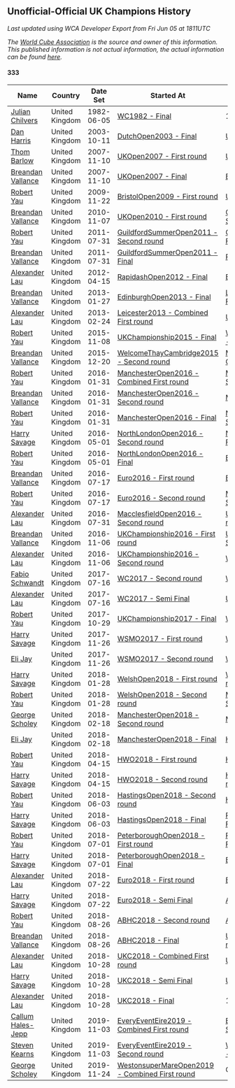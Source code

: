 ## Unofficial-Official UK Champions History

*Last updated using WCA Developer Export from Fri Jun 05 at 1811UTC*

*The [World Cube Association](https://www.worldcubeassociation.org) is the source and owner of this information. This published information is not actual information, the actual information can be found [here](https://www.worldcubeassociation.org/results).*

#### 333

|Name|Country|Date Set|Started At|Ended At|Days Held|  
|--|--|--|--|--|--|  
|[Julian Chilvers](https://www.worldcubeassociation.org/persons/1982CHIL01)|United Kingdom|1982-06-05|[WC1982 - Final](https://www.worldcubeassociation.org/competitions/WC1982/results/all#e333_f)|1 year after [WC1982](https://www.worldcubeassociation.org/competitions/WC1982/results/all#e333_f)|365|  
|[Dan Harris](https://www.worldcubeassociation.org/persons/2003HARR01)|United Kingdom|2003-10-11|[DutchOpen2003 - Final](https://www.worldcubeassociation.org/competitions/DutchOpen2003/results/all#e333_f)|[UKOpen2007 - First round](https://www.worldcubeassociation.org/competitions/UKOpen2007/results/all#e333_1)|1491|  
|[Thom Barlow](https://www.worldcubeassociation.org/persons/2006BARL01)|United Kingdom|2007-11-10|[UKOpen2007 - First round](https://www.worldcubeassociation.org/competitions/UKOpen2007/results/all#e333_1)|[UKOpen2007 - Final](https://www.worldcubeassociation.org/competitions/UKOpen2007/results/all#e333_f)|0|  
|[Breandan Vallance](https://www.worldcubeassociation.org/persons/2007VALL01)|United Kingdom|2007-11-10|[UKOpen2007 - Final](https://www.worldcubeassociation.org/competitions/UKOpen2007/results/all#e333_f)|[BristolOpen2009 - First round](https://www.worldcubeassociation.org/competitions/BristolOpen2009/results/all#e333_1)|743|  
|[Robert Yau](https://www.worldcubeassociation.org/persons/2009YAUR01)|United Kingdom|2009-11-22|[BristolOpen2009 - First round](https://www.worldcubeassociation.org/competitions/BristolOpen2009/results/all#e333_1)|[UKOpen2010 - First round](https://www.worldcubeassociation.org/competitions/UKOpen2010/results/all#e333_1)|350|  
|[Breandan Vallance](https://www.worldcubeassociation.org/persons/2007VALL01)|United Kingdom|2010-11-07|[UKOpen2010 - First round](https://www.worldcubeassociation.org/competitions/UKOpen2010/results/all#e333_1)|[GuildfordSummerOpen2011 - Second round](https://www.worldcubeassociation.org/competitions/GuildfordSummerOpen2011/results/all#e333_2)|266|  
|[Robert Yau](https://www.worldcubeassociation.org/persons/2009YAUR01)|United Kingdom|2011-07-31|[GuildfordSummerOpen2011 - Second round](https://www.worldcubeassociation.org/competitions/GuildfordSummerOpen2011/results/all#e333_2)|[GuildfordSummerOpen2011 - Final](https://www.worldcubeassociation.org/competitions/GuildfordSummerOpen2011/results/all#e333_f)|0|  
|[Breandan Vallance](https://www.worldcubeassociation.org/persons/2007VALL01)|United Kingdom|2011-07-31|[GuildfordSummerOpen2011 - Final](https://www.worldcubeassociation.org/competitions/GuildfordSummerOpen2011/results/all#e333_f)|[RapidashOpen2012 - Final](https://www.worldcubeassociation.org/competitions/RapidashOpen2012/results/all#e333_f)|259|  
|[Alexander Lau](https://www.worldcubeassociation.org/persons/2011LAUA01)|United Kingdom|2012-04-15|[RapidashOpen2012 - Final](https://www.worldcubeassociation.org/competitions/RapidashOpen2012/results/all#e333_f)|[EdinburghOpen2013 - Final](https://www.worldcubeassociation.org/competitions/EdinburghOpen2013/results/all#e333_f)|287|  
|[Breandan Vallance](https://www.worldcubeassociation.org/persons/2007VALL01)|United Kingdom|2013-01-27|[EdinburghOpen2013 - Final](https://www.worldcubeassociation.org/competitions/EdinburghOpen2013/results/all#e333_f)|[Leicester2013 - Combined First round](https://www.worldcubeassociation.org/competitions/Leicester2013/results/all#e333_d)|28|  
|[Alexander Lau](https://www.worldcubeassociation.org/persons/2011LAUA01)|United Kingdom|2013-02-24|[Leicester2013 - Combined First round](https://www.worldcubeassociation.org/competitions/Leicester2013/results/all#e333_d)|[UKChampionship2015 - Final](https://www.worldcubeassociation.org/competitions/UKChampionship2015/results/all#e333_f)|987|  
|[Robert Yau](https://www.worldcubeassociation.org/persons/2009YAUR01)|United Kingdom|2015-11-08|[UKChampionship2015 - Final](https://www.worldcubeassociation.org/competitions/UKChampionship2015/results/all#e333_f)|[WelcomeThayCambridge2015 - Second round](https://www.worldcubeassociation.org/competitions/WelcomeThayCambridge2015/results/all#e333_2)|42|  
|[Breandan Vallance](https://www.worldcubeassociation.org/persons/2007VALL01)|United Kingdom|2015-12-20|[WelcomeThayCambridge2015 - Second round](https://www.worldcubeassociation.org/competitions/WelcomeThayCambridge2015/results/all#e333_2)|[ManchesterOpen2016 - Combined First round](https://www.worldcubeassociation.org/competitions/ManchesterOpen2016/results/all#e333_d)|42|  
|[Robert Yau](https://www.worldcubeassociation.org/persons/2009YAUR01)|United Kingdom|2016-01-31|[ManchesterOpen2016 - Combined First round](https://www.worldcubeassociation.org/competitions/ManchesterOpen2016/results/all#e333_d)|[ManchesterOpen2016 - Second round](https://www.worldcubeassociation.org/competitions/ManchesterOpen2016/results/all#e333_2)|0|  
|[Breandan Vallance](https://www.worldcubeassociation.org/persons/2007VALL01)|United Kingdom|2016-01-31|[ManchesterOpen2016 - Second round](https://www.worldcubeassociation.org/competitions/ManchesterOpen2016/results/all#e333_2)|[ManchesterOpen2016 - Final](https://www.worldcubeassociation.org/competitions/ManchesterOpen2016/results/all#e333_f)|0|  
|[Robert Yau](https://www.worldcubeassociation.org/persons/2009YAUR01)|United Kingdom|2016-01-31|[ManchesterOpen2016 - Final](https://www.worldcubeassociation.org/competitions/ManchesterOpen2016/results/all#e333_f)|[NorthLondonOpen2016 - Second round](https://www.worldcubeassociation.org/competitions/NorthLondonOpen2016/results/all#e333_2)|91|  
|[Harry Savage](https://www.worldcubeassociation.org/persons/2013SAVA01)|United Kingdom|2016-05-01|[NorthLondonOpen2016 - Second round](https://www.worldcubeassociation.org/competitions/NorthLondonOpen2016/results/all#e333_2)|[NorthLondonOpen2016 - Final](https://www.worldcubeassociation.org/competitions/NorthLondonOpen2016/results/all#e333_f)|0|  
|[Robert Yau](https://www.worldcubeassociation.org/persons/2009YAUR01)|United Kingdom|2016-05-01|[NorthLondonOpen2016 - Final](https://www.worldcubeassociation.org/competitions/NorthLondonOpen2016/results/all#e333_f)|[Euro2016 - First round](https://www.worldcubeassociation.org/competitions/Euro2016/results/all#e333_1)|77|  
|[Breandan Vallance](https://www.worldcubeassociation.org/persons/2007VALL01)|United Kingdom|2016-07-17|[Euro2016 - First round](https://www.worldcubeassociation.org/competitions/Euro2016/results/all#e333_1)|[Euro2016 - Second round](https://www.worldcubeassociation.org/competitions/Euro2016/results/all#e333_2)|0|  
|[Robert Yau](https://www.worldcubeassociation.org/persons/2009YAUR01)|United Kingdom|2016-07-17|[Euro2016 - Second round](https://www.worldcubeassociation.org/competitions/Euro2016/results/all#e333_2)|[MacclesfieldOpen2016 - Second round](https://www.worldcubeassociation.org/competitions/MacclesfieldOpen2016/results/all#e333_2)|14|  
|[Alexander Lau](https://www.worldcubeassociation.org/persons/2011LAUA01)|United Kingdom|2016-07-31|[MacclesfieldOpen2016 - Second round](https://www.worldcubeassociation.org/competitions/MacclesfieldOpen2016/results/all#e333_2)|[UKChampionship2016 - First round](https://www.worldcubeassociation.org/competitions/UKChampionship2016/results/all#e333_1)|98|  
|[Breandan Vallance](https://www.worldcubeassociation.org/persons/2007VALL01)|United Kingdom|2016-11-06|[UKChampionship2016 - First round](https://www.worldcubeassociation.org/competitions/UKChampionship2016/results/all#e333_1)|[UKChampionship2016 - Second round](https://www.worldcubeassociation.org/competitions/UKChampionship2016/results/all#e333_2)|0|  
|[Alexander Lau](https://www.worldcubeassociation.org/persons/2011LAUA01)|United Kingdom|2016-11-06|[UKChampionship2016 - Second round](https://www.worldcubeassociation.org/competitions/UKChampionship2016/results/all#e333_2)|[WC2017 - Second round](https://www.worldcubeassociation.org/competitions/WC2017/results/all#e333_2)|252|  
|[Fabio Schwandt](https://www.worldcubeassociation.org/persons/2014SCHW02)|United Kingdom|2017-07-16|[WC2017 - Second round](https://www.worldcubeassociation.org/competitions/WC2017/results/all#e333_2)|[WC2017 - Semi Final](https://www.worldcubeassociation.org/competitions/WC2017/results/all#e333_3)|0|  
|[Alexander Lau](https://www.worldcubeassociation.org/persons/2011LAUA01)|United Kingdom|2017-07-16|[WC2017 - Semi Final](https://www.worldcubeassociation.org/competitions/WC2017/results/all#e333_3)|[UKChampionship2017 - Final](https://www.worldcubeassociation.org/competitions/UKChampionship2017/results/all#e333_f)|105|  
|[Robert Yau](https://www.worldcubeassociation.org/persons/2009YAUR01)|United Kingdom|2017-10-29|[UKChampionship2017 - Final](https://www.worldcubeassociation.org/competitions/UKChampionship2017/results/all#e333_f)|[WSMO2017 - First round](https://www.worldcubeassociation.org/competitions/WSMO2017/results/all#e333_1)|28|  
|[Harry Savage](https://www.worldcubeassociation.org/persons/2013SAVA01)|United Kingdom|2017-11-26|[WSMO2017 - First round](https://www.worldcubeassociation.org/competitions/WSMO2017/results/all#e333_1)|[WSMO2017 - Second round](https://www.worldcubeassociation.org/competitions/WSMO2017/results/all#e333_2)|0|  
|[Eli Jay](https://www.worldcubeassociation.org/persons/2014JAYE01)|United Kingdom|2017-11-26|[WSMO2017 - Second round](https://www.worldcubeassociation.org/competitions/WSMO2017/results/all#e333_2)|[WelshOpen2018 - First round](https://www.worldcubeassociation.org/competitions/WelshOpen2018/results/all#e333_1)|63|  
|[Harry Savage](https://www.worldcubeassociation.org/persons/2013SAVA01)|United Kingdom|2018-01-28|[WelshOpen2018 - First round](https://www.worldcubeassociation.org/competitions/WelshOpen2018/results/all#e333_1)|[WelshOpen2018 - Second round](https://www.worldcubeassociation.org/competitions/WelshOpen2018/results/all#e333_2)|0|  
|[Robert Yau](https://www.worldcubeassociation.org/persons/2009YAUR01)|United Kingdom|2018-01-28|[WelshOpen2018 - Second round](https://www.worldcubeassociation.org/competitions/WelshOpen2018/results/all#e333_2)|[ManchesterOpen2018 - Second round](https://www.worldcubeassociation.org/competitions/ManchesterOpen2018/results/all#e333_2)|21|  
|[George Scholey](https://www.worldcubeassociation.org/persons/2015SCHO05)|United Kingdom|2018-02-18|[ManchesterOpen2018 - Second round](https://www.worldcubeassociation.org/competitions/ManchesterOpen2018/results/all#e333_2)|[ManchesterOpen2018 - Final](https://www.worldcubeassociation.org/competitions/ManchesterOpen2018/results/all#e333_f)|0|  
|[Eli Jay](https://www.worldcubeassociation.org/persons/2014JAYE01)|United Kingdom|2018-02-18|[ManchesterOpen2018 - Final](https://www.worldcubeassociation.org/competitions/ManchesterOpen2018/results/all#e333_f)|[HWO2018 - First round](https://www.worldcubeassociation.org/competitions/HWO2018/results/all#e333_1)|56|  
|[Robert Yau](https://www.worldcubeassociation.org/persons/2009YAUR01)|United Kingdom|2018-04-15|[HWO2018 - First round](https://www.worldcubeassociation.org/competitions/HWO2018/results/all#e333_1)|[HWO2018 - Second round](https://www.worldcubeassociation.org/competitions/HWO2018/results/all#e333_2)|0|  
|[Harry Savage](https://www.worldcubeassociation.org/persons/2013SAVA01)|United Kingdom|2018-04-15|[HWO2018 - Second round](https://www.worldcubeassociation.org/competitions/HWO2018/results/all#e333_2)|[HastingsOpen2018 - Second round](https://www.worldcubeassociation.org/competitions/HastingsOpen2018/results/all#e333_2)|49|  
|[Robert Yau](https://www.worldcubeassociation.org/persons/2009YAUR01)|United Kingdom|2018-06-03|[HastingsOpen2018 - Second round](https://www.worldcubeassociation.org/competitions/HastingsOpen2018/results/all#e333_2)|[HastingsOpen2018 - Final](https://www.worldcubeassociation.org/competitions/HastingsOpen2018/results/all#e333_f)|0|  
|[Harry Savage](https://www.worldcubeassociation.org/persons/2013SAVA01)|United Kingdom|2018-06-03|[HastingsOpen2018 - Final](https://www.worldcubeassociation.org/competitions/HastingsOpen2018/results/all#e333_f)|[PeterboroughOpen2018 - First round](https://www.worldcubeassociation.org/competitions/PeterboroughOpen2018/results/all#e333_1)|28|  
|[Robert Yau](https://www.worldcubeassociation.org/persons/2009YAUR01)|United Kingdom|2018-07-01|[PeterboroughOpen2018 - First round](https://www.worldcubeassociation.org/competitions/PeterboroughOpen2018/results/all#e333_1)|[PeterboroughOpen2018 - Final](https://www.worldcubeassociation.org/competitions/PeterboroughOpen2018/results/all#e333_f)|0|  
|[Harry Savage](https://www.worldcubeassociation.org/persons/2013SAVA01)|United Kingdom|2018-07-01|[PeterboroughOpen2018 - Final](https://www.worldcubeassociation.org/competitions/PeterboroughOpen2018/results/all#e333_f)|[Euro2018 - First round](https://www.worldcubeassociation.org/competitions/Euro2018/results/all#e333_1)|21|  
|[Alexander Lau](https://www.worldcubeassociation.org/persons/2011LAUA01)|United Kingdom|2018-07-22|[Euro2018 - First round](https://www.worldcubeassociation.org/competitions/Euro2018/results/all#e333_1)|[Euro2018 - Semi Final](https://www.worldcubeassociation.org/competitions/Euro2018/results/all#e333_3)|0|  
|[Harry Savage](https://www.worldcubeassociation.org/persons/2013SAVA01)|United Kingdom|2018-07-22|[Euro2018 - Semi Final](https://www.worldcubeassociation.org/competitions/Euro2018/results/all#e333_3)|[ABHC2018 - Second round](https://www.worldcubeassociation.org/competitions/ABHC2018/results/all#e333_2)|35|  
|[Robert Yau](https://www.worldcubeassociation.org/persons/2009YAUR01)|United Kingdom|2018-08-26|[ABHC2018 - Second round](https://www.worldcubeassociation.org/competitions/ABHC2018/results/all#e333_2)|[ABHC2018 - Final](https://www.worldcubeassociation.org/competitions/ABHC2018/results/all#e333_f)|0|  
|[Breandan Vallance](https://www.worldcubeassociation.org/persons/2007VALL01)|United Kingdom|2018-08-26|[ABHC2018 - Final](https://www.worldcubeassociation.org/competitions/ABHC2018/results/all#e333_f)|[UKC2018 - Combined First round](https://www.worldcubeassociation.org/competitions/UKC2018/results/all#e333_d)|63|  
|[Alexander Lau](https://www.worldcubeassociation.org/persons/2011LAUA01)|United Kingdom|2018-10-28|[UKC2018 - Combined First round](https://www.worldcubeassociation.org/competitions/UKC2018/results/all#e333_d)|[UKC2018 - Semi Final](https://www.worldcubeassociation.org/competitions/UKC2018/results/all#e333_3)|0|  
|[Harry Savage](https://www.worldcubeassociation.org/persons/2013SAVA01)|United Kingdom|2018-10-28|[UKC2018 - Semi Final](https://www.worldcubeassociation.org/competitions/UKC2018/results/all#e333_3)|[UKC2018 - Final](https://www.worldcubeassociation.org/competitions/UKC2018/results/all#e333_f)|0|  
|[Alexander Lau](https://www.worldcubeassociation.org/persons/2011LAUA01)|United Kingdom|2018-10-28|[UKC2018 - Final](https://www.worldcubeassociation.org/competitions/UKC2018/results/all#e333_f)|1 year after [UKC2018](https://www.worldcubeassociation.org/competitions/UKC2018/results/all#e333_f)|365|  
|[Callum Hales-Jepp](https://www.worldcubeassociation.org/persons/2012HALE01)|United Kingdom|2019-11-03|[EveryEventEire2019 - Combined First round](https://www.worldcubeassociation.org/competitions/EveryEventEire2019/results/all#e333_d)|[EveryEventEire2019 - Second round](https://www.worldcubeassociation.org/competitions/EveryEventEire2019/results/all#e333_2)|0|  
|[Steven Kearns](https://www.worldcubeassociation.org/persons/2015KEAR01)|United Kingdom|2019-11-03|[EveryEventEire2019 - Second round](https://www.worldcubeassociation.org/competitions/EveryEventEire2019/results/all#e333_2)|[WestonsuperMareOpen2019 - Combined First round](https://www.worldcubeassociation.org/competitions/WestonsuperMareOpen2019/results/all#e333_d)|21|  
|[George Scholey](https://www.worldcubeassociation.org/persons/2015SCHO05)|United Kingdom|2019-11-24|[WestonsuperMareOpen2019 - Combined First round](https://www.worldcubeassociation.org/competitions/WestonsuperMareOpen2019/results/all#e333_d)|Ongoing|194|  
